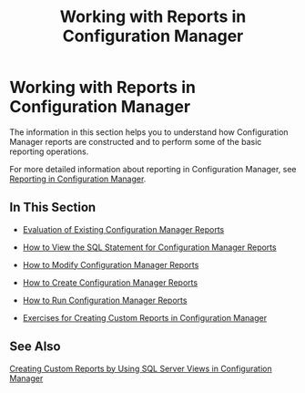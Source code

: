 ﻿---
title: Working with Reports in Configuration Manager
TOCTitle: Working with Reports in Configuration Manager
ms:assetid: 24d2de77-2349-4d19-8f2b-4aefe034b6e8
ms:mtpsurl: https://technet.microsoft.com/en-us/library/Dn581948(v=TechNet.10)
ms:contentKeyID: 60772017
ms.date: 07/27/2015
mtps_version: v=TechNet.10
---

<div data-xmlns="http://www.w3.org/1999/xhtml">

<div class="topic">

<div>

# Working with Reports in Configuration Manager

</div>

<div id="mainSection">

<div id="mainBody">

<div class="introduction">

The information in this section helps you to understand how Configuration Manager reports are constructed and to perform some of the basic reporting operations.

For more detailed information about reporting in Configuration Manager, see [Reporting in Configuration Manager](gg699377\(v=technet.10\).md).

</div>

<div>

## In This Section

<div class="section">

  - [Evaluation of Existing Configuration Manager Reports](dn582013\(v=technet.10\).md)

  - [How to View the SQL Statement for Configuration Manager Reports](dn581951\(v=technet.10\).md)

  - [How to Modify Configuration Manager Reports](dn581944\(v=technet.10\).md)

  - [How to Create Configuration Manager Reports](dn582001\(v=technet.10\).md)

  - [How to Run Configuration Manager Reports](dn581949\(v=technet.10\).md)

  - [Exercises for Creating Custom Reports in Configuration Manager](dn582005\(v=technet.10\).md)

</div>

</div>

<div>

## See Also

[Creating Custom Reports by Using SQL Server Views in Configuration Manager](creating-custom-reports-using-sql-server-views.md)  

</div>

</div>

</div>

</div>

</div>

